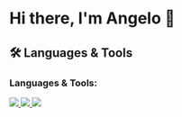 # Hi there, I'm Angelo 👋

## 🛠 Languages & Tools
<h3 align="left">Languages & Tools:</h3>
<p align="left">
  <a href="https://www.python.org/">
    <img src="https://img.shields.io/badge/-Python-3776AB?style=for-the-badge&logo=python&logoColor=white"/>
  </a>
  <a href="https://reactjs.org/">
    <img src="https://img.shields.io/badge/-React-20232A?style=for-the-badge&logo=react&logoColor=61DAFB"/>
  </a>
  <a>
    <img src="https://cdn.jsdelivr.net/gh/devicons/devicon@latest/icons/python/python-original.svg" />
  </a>
  <!-- Add more icons similarly -->
</p>
